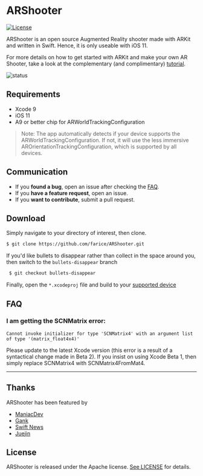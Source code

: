 # ARShooter

[![License](https://img.shields.io/badge/license-Apache--2.0-blue.svg)](#license)

ARShooter is an open source Augmented Reality shooter made with ARKit and written in Swift. Hence, it is only useable with iOS 11.

For more details on how to get started with ARKit and make your own AR Shooter, take a look at the complementary (and complimentary) [tutorial](http://texnotes.me/post/5/).

![status](https://user-images.githubusercontent.com/13244177/26912181-a08e94cc-4bc7-11e7-9261-2ed24e69f1f7.gif "Status GIF")

## Requirements

* Xcode 9
* iOS 11
* A9 or better chip for ARWorldTrackingConfiguration

> Note: The app automatically detects if your device supports the ARWorldTrackingConfiguration. If not, it will use the less immersive AROrientationTrackingConfiguration, which is supported by all devices.

## Communication

- If you **found a bug**, open an issue after checking the [FAQ](#faq).
- If you **have a feature request**, open an issue.
- If you **want to contribute**, submit a pull request.

## Download

Simply navigate to your directory of interest, then clone.

```bash
$ git clone https://github.com/farice/ARShooter.git
```

If you'd like bullets to disappear rather than collect in the space around you, then switch to the `bullets-disappear` branch

```bash
 $ git checkout bullets-disappear
```

Finally, open the `*.xcodeproj` file and build to your [supported device](#requirements)

## FAQ

### I am getting the SCNMatrix error:

`Cannot invoke initializer for type 'SCNMatrix4' with an argument list of type '(matrix_float4x4)'`

Please update to the latest Xcode version (this error is a result of a syntactical change made in Beta 2). If you insist on using Xcode Beta 1, then simply replace SCNMatrix4 with SCNMatrix4FromMat4.

---

## Thanks

ARShooter has been featured by

* [ManiacDev](https://maniacdev.com/2017/06/arshooter-an-example-shooter-created-using-ios-11s-arkit)
* [Gank](http://gank.io/2017/06/09)
* [Swift News](http://swiftnews.curated.co/issues/134)
* [Juejin](https://juejin.im/)

## License

ARShooter is released under the Apache license. [See LICENSE](https://github.com/farice/ARShooter/blob/master/LICENSE) for details.
